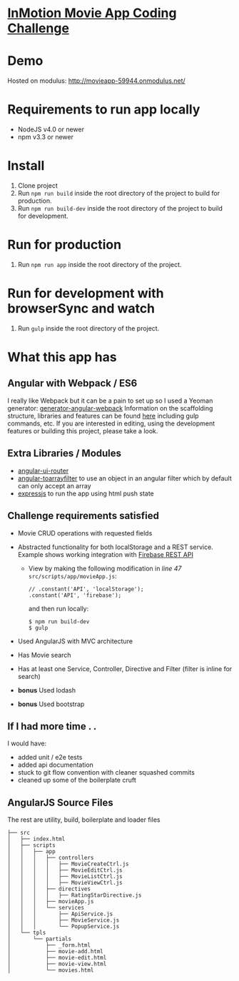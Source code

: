 # [InMotion Movie App Coding Challenge](./CHALLENGE.md)

# Demo
Hosted on modulus: http://movieapp-59944.onmodulus.net/

# Requirements to run app locally
- NodeJS v4.0 or newer
- npm v3.3 or newer

# Install
1. Clone project
1. Run `npm run build` inside the root directory of the project to build for production.
1. Run `npm run build-dev` inside the root directory of the project to build for development.

# Run for production
1. Run `npm run app` inside the root directory of the project.

# Run for development with browserSync and watch
1. Run `gulp` inside the root directory of the project.

# What this app has
## Angular with Webpack / ES6
I really like Webpack but it can be a pain to set up so I used a Yeoman generator:
[generator-angular-webpack](https://www.npmjs.com/package/generator-angular-webpack)
Information on the scaffolding structure, libraries and features can be found [here](https://github.com/KarolAltamirano/generator-angular-webpack/blob/master/app/templates/common/README.md)
including gulp commands, etc.
If you are interested in editing, using the development features or building this project, please take a look.

## Extra Libraries / Modules
- [angular-ui-router](https://github.com/angular-ui/ui-router)
- [angular-toarrayfilter](https://github.com/petebacondarwin/angular-toArrayFilter) to use an object in an angular filter
which by default can only accept an array
- [expressjs](http://expressjs.com/) to run the app using html push state

## Challenge requirements satisfied
- Movie CRUD operations with requested fields
- Abstracted functionality for both localStorage and a REST service. Example shows working integration with [Firebase REST API](https://www.firebase.com/docs/rest/api/)
    - View by making the following modification in _line 47_ `src/scripts/app/movieApp.js`:

        ```
        // .constant('API', 'localStorage');
        .constant('API', 'firebase');
        ```

        and then run locally:

        ```
        $ npm run build-dev
        $ gulp
        ```

- Used AngularJS with MVC architecture
- Has Movie search
- Has at least one Service, Controller, Directive and Filter (filter is inline for search)
- **bonus** Used lodash
- **bonus** Used bootstrap

## If I had more time . .
I would have:

- added unit / e2e tests
- added api documentation
- stuck to git flow convention with cleaner squashed commits
- cleaned up some of the boilerplate cruft

## AngularJS Source Files
The rest are utility, build, boilerplate and loader files

```
├── src
│   ├── index.html
│   ├── scripts
│   │   ├── app
│   │   │   ├── controllers
│   │   │   │   ├── MovieCreateCtrl.js
│   │   │   │   ├── MovieEditCtrl.js
│   │   │   │   ├── MovieListCtrl.js
│   │   │   │   ├── MovieViewCtrl.js
│   │   │   ├── directives
│   │   │   │   ├── RatingStarDirective.js
│   │   │   ├── movieApp.js
│   │   │   └── services
│   │   │       ├── ApiService.js
│   │   │       ├── MovieService.js
│   │   │       └── PopupService.js
│   └── tpls
│       └── partials
│           ├── _form.html
│           ├── movie-add.html
│           ├── movie-edit.html
│           ├── movie-view.html
│           └── movies.html
```


